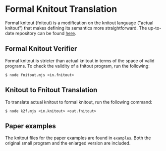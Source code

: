 # Formal Knitout Translation

Formal knitout (fnitout) is a modification on the knitout language ("actual knitout") that makes defining its semantics more straightforward. 
The up-to-date repository can be found [here](https://github.com/textiles-lab/fenced-tangle-supplemental).

## Formal Knitout Verifier

Formal knitout is stricter than actual knitout in terms of the space of valid programs. To check the validity of a fnitout program, run the following:
```
$ node fnitout.mjs <in.fnitout>
```

## Knitout to Fnitout Translation

To translate actual knitout to formal knitout, run the following command:
```
$ node k2f.mjs <in.knitout> <out.fnitout>
```
## Paper examples

The knitout files for the paper examples are found in `examples`. 
Both the original small program and the enlarged version are included.  
